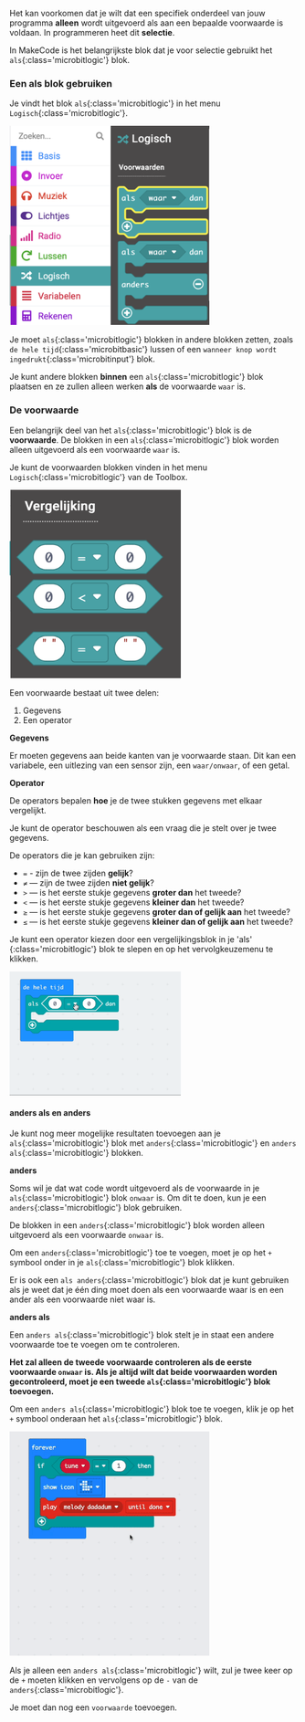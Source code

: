 Het kan voorkomen dat je wilt dat een specifiek onderdeel van jouw programma **alleen** wordt uitgevoerd als aan een bepaalde voorwaarde is voldaan. In programmeren heet dit **selectie**.

In MakeCode is het belangrijkste blok dat je voor selectie gebruikt het `als`{:class='microbitlogic'} blok.

### Een als blok gebruiken

Je vindt het blok `als`{:class='microbitlogic'} in het menu `Logisch`{:class='microbitlogic'}.

<img src="images/if-block-location.png" alt="The Logic menu with the `if` block highlighted." width="350"/>

Je moet `als`{:class='microbitlogic'} blokken in andere blokken zetten, zoals `de hele tijd`{:class='microbitbasic'} lussen of een `wanneer knop wordt ingedrukt`{:class='microbitinput'} blok.

Je kunt andere blokken **binnen** een `als`{:class='microbitlogic'} blok plaatsen en ze zullen alleen werken **als** de voorwaarde `waar` is.

### De voorwaarde

Een belangrijk deel van het `als`{:class='microbitlogic'} blok is de **voorwaarde**. De blokken in een `als`{:class='microbitlogic'} blok worden alleen uitgevoerd als een voorwaarde `waar` is.

Je kunt de voorwaarden blokken vinden in het menu `Logisch`{:class='microbitlogic'} van de Toolbox.

<img src="images/comparison-blocks.png" alt="The Comparison section of the Logic menu, with three blocks showing: 0 = 0, 0 > 0, and a string comparison block." width="300"/>

Een voorwaarde bestaat uit twee delen:

1. Gegevens
2. Een operator

**Gegevens**

Er moeten gegevens aan beide kanten van je voorwaarde staan. Dit kan een variabele, een uitlezing van een sensor zijn, een `waar/onwaar`, of een getal.

**Operator**

De operators bepalen **hoe** je de twee stukken gegevens met elkaar vergelijkt.

Je kunt de operator beschouwen als een vraag die je stelt over je twee gegevens.

De operators die je kan gebruiken zijn:

- `=` - zijn de twee zijden **gelijk**?
- `≠` — zijn de twee zijden **niet gelijk**?
- `>` — is het eerste stukje gegevens **groter dan** het tweede?
- `<` — is het eerste stukje gegevens **kleiner dan** het tweede?
- `≥` — is het eerste stukje gegevens **groter dan of gelijk aan** het tweede?
- `≤` — is het eerste stukje gegevens **kleiner dan of gelijk aan** het tweede?

Je kunt een operator kiezen door een vergelijkingsblok in je 'als' {:class='microbitlogic'} blok te slepen en op het vervolgkeuzemenu te klikken.

<img src="images/changing-operator.gif" alt="A demonstration of using the drop-down menu on a comparison block to change the operator." width="300"/>

#### anders als en anders

Je kunt nog meer mogelijke resultaten toevoegen aan je `als`{:class='microbitlogic'} blok met `anders`{:class='microbitlogic'} en `anders als`{:class='microbitlogic'} blokken.

**anders**

Soms wil je dat wat code wordt uitgevoerd als de voorwaarde in je `als`{:class='microbitlogic'} blok `onwaar` is. Om dit te doen, kun je een `anders`{:class='microbitlogic'} blok gebruiken.

De blokken in een `anders`{:class='microbitlogic'} blok worden alleen uitgevoerd als een voorwaarde `onwaar` is.

Om een `anders`{:class='microbitlogic'} toe te voegen, moet je op het `+` symbool onder in je `als`{:class='microbitlogic'} blok klikken.

Er is ook een `als anders`{:class='microbitlogic'} blok dat je kunt gebruiken als je weet dat je één ding moet doen als een voorwaarde waar is en een ander als een voorwaarde niet waar is.

**anders als**

Een `anders als`{:class='microbitlogic'} blok stelt je in staat een andere voorwaarde toe te voegen om te controleren.

**Het zal alleen de tweede voorwaarde controleren als de eerste voorwaarde `onwaar` is. Als je altijd wilt dat beide voorwaarden worden gecontroleerd, moet je een tweede `als`{:class='microbitlogic'} blok toevoegen.**

Om een `anders als`{:class='microbitlogic'} blok toe te voegen, klik je op het `+` symbool onderaan het `als`{:class='microbitlogic'} blok.

<img src="images/elseif-blocks.gif" alt="An animation showing the + symbol being used to add three 'else if' sections. Finally, the 'else' is removed from the end by clicking the '-' symbol next to it." width="350"/>

Als je alleen een `anders als`{:class='microbitlogic'} wilt, zul je twee keer op de `+` moeten klikken en vervolgens op de `-` van de `anders`{:class='microbitlogic'}.

Je moet dan nog een `voorwaarde` toevoegen.
